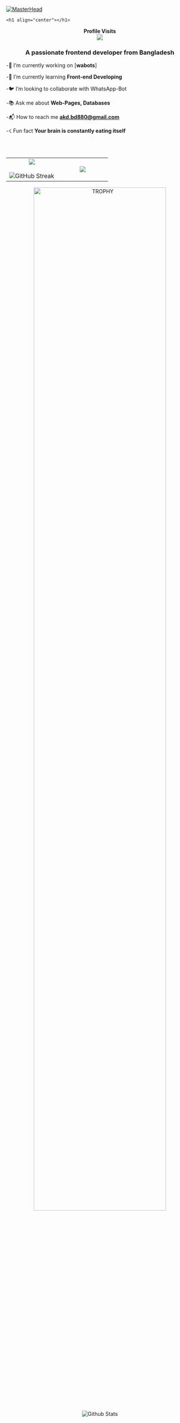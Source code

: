 [![MasterHead](https://i.ibb.co/47GdWwM/youtube-banner-garbage-by-insurgent-delta-da3dsvg.png)](https://github.com/V-E-N-O-X)

    <h1 align="center"></h1>
  </a>
</p>
<p align="center">
    <b>Profile Visits</b><br>
<img align="middle" src="https://profile-counter.glitch.me/V-E-N-O-X/count.svg" />
</p>
<h3 align="center">A passionate frontend developer from Bangladesh</h3>

-📑  I’m currently working on [**wabots**]

  -🍁 I’m currently learning **Front-end Developing**

  -🐦 I’m looking to collaborate with WhatsApp-Bot

  -📚 Ask me about **Web-Pages, Databases**

  -📬 How to reach me **akd.bd880@gmail.com**

  -☇ Fun fact **Your brain is constantly eating itself**

</p>
<br><br>
<table align="center">
  <tr border="none">
    <td width="50%" align="center">
       <img src="https://github-readme-stats.vercel.app/api?username=V-E-N-O-X&theme=dark&show_icons=true&count_private=true" align="center"> <br> <br>
       <img src="https://github-readme-streak-stats.herokuapp.com/?user=V-E-N-O-X&theme=dark&hide_border=false" title=" Get streak stats for your profile at git.io/streak-stats" alt="GitHub Streak">
        </td>
    <td width="50%" align="center">
      <img src="https://github-readme-stats.anuraghazra1.vercel.app/api/top-langs/?username=V-E-N-O-X&theme=dark&hide_border=false&no-bg=true&no-frame=true&langs_count=10" align="center">
    </td>
  </tr>
</table>
<div align=center>
  <a href="https://github.com/ryo-ma/github-profile-trophy" title="Go to Source">
      <img align="center" width=84% src="https://github-profile-trophy.vercel.app/?username=V-E-N-O-X&theme=radical&row=1&column=7&margin-h=15&margin-w=5&no-bg=true" alt="TROPHY" />
    </a>
</div>
<p align="center">
        <img src="https://raw.githubusercontent.com/bornmay/bornmay/Update/svg/Bottom.svg" alt="Github Stats" />
</p>

